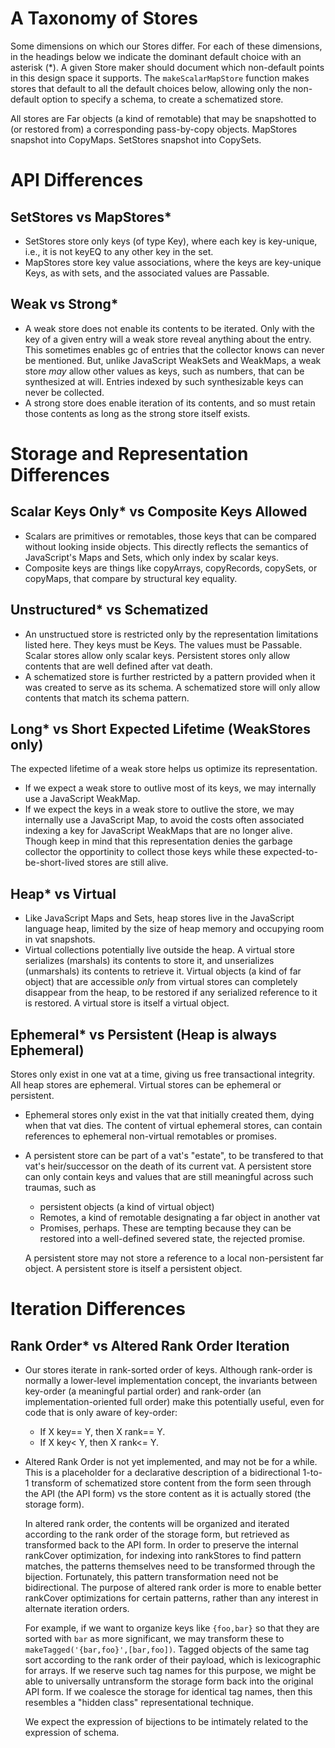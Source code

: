# A Taxonomy of Stores

Some dimensions on which our Stores differ. For each of these dimensions, in the headings below we indicate the dominant default choice with an asterisk (*). A given Store maker should document which non-default points in this design space it supports. The `makeScalarMapStore` function makes stores that default to all the default choices below, allowing only the non-default option to specify a schema, to create a schematized store.

All stores are Far objects (a kind of remotable) that may be snapshotted to (or restored from) a corresponding pass-by-copy objects. MapStores snapshot into CopyMaps. SetStores snapshot into CopySets.

# API Differences

## SetStores vs MapStores*

* SetStores store only keys (of type Key), where each key is key-unique, i.e., it is not keyEQ to any other key in the set.
* MapStores store key value associations, where the keys are key-unique Keys, as with sets, and the associated values are Passable.

## Weak vs Strong*

* A weak store does not enable its contents to be iterated. Only with the key of a given entry will a weak store reveal anything about the entry. This sometimes enables gc of entries that the collector knows can never be mentioned. But, unlike JavaScript WeakSets and WeakMaps, a weak store *may* allow other values as keys, such as numbers, that can be synthesized at will. Entries indexed by such synthesizable keys can never be collected.
* A strong store does enable iteration of its contents, and so must retain those contents as long as the strong store itself exists.

# Storage and Representation Differences

## Scalar Keys Only* vs Composite Keys Allowed

* Scalars are primitives or remotables, those keys that can be compared without looking inside objects. This directly reflects the semantics of JavaScript's Maps and Sets, which only index by scalar keys.
* Composite keys are things like copyArrays, copyRecords, copySets, or copyMaps, that compare by structural key equality.

## Unstructured* vs Schematized

* An unstructued store is restricted only by the representation limitations listed here. They keys must be Keys. The values must be Passable. Scalar stores allow only scalar keys. Persistent stores only allow contents that are well defined after vat death.
* A schematized store is further restricted by a pattern provided when it was created to serve as its schema. A schematized store will only allow contents that match its schema pattern.

## Long* vs Short Expected Lifetime (WeakStores only)

The expected lifetime of a weak store helps us optimize its representation.
* If we expect a weak store to outlive most of its keys, we may internally use a JavaScript WeakMap.
* If we expect the keys in a weak store to outlive the store, we may internally use a JavaScript Map, to avoid the costs often associated indexing a key for JavaScript WeakMaps that are no longer alive. Though keep in mind that this representation denies the garbage collector the opportinity to collect those keys while these expected-to-be-short-lived stores are still alive.

## Heap* vs Virtual

* Like JavaScript Maps and Sets, heap stores live in the JavaScript language heap, limited by the size of heap memory and occupying room in vat snapshots.
* Virtual collections potentially live outside the heap. A virtual store serializes (marshals) its contents to store it, and unserializes (unmarshals) its contents to retrieve it. Virtual objects (a kind of far object) that are accessible *only* from virtual stores can completely disappear from the heap, to be restored if any serialized reference to it is restored. A virtual store is itself a virtual object.

## Ephemeral* vs Persistent (Heap is always Ephemeral)

Stores only exist in one vat at a time, giving us free transactional integrity. All heap stores are ephemeral. Virtual stores can be ephemeral or persistent.
* Ephemeral stores only exist in the vat that initially created them, dying when that vat dies. The content of virtual ephemeral stores, can contain references to ephemeral non-virtual remotables or promises.
* A persistent store can be part of a vat's "estate", to be transfered to that vat's heir/successor on the death of its current vat. A persistent store can only contain keys and values that are still meaningful across such traumas, such as
    * persistent objects (a kind of virtual object)
    * Remotes, a kind of remotable designating a far object in another vat
    * Promises, perhaps. These are tempting because they can be restored into a well-defined severed state, the rejected promise.

    A persistent store may not store a reference to a local non-persistent far object. A persistent store is itself a persistent object.

# Iteration Differences

## Rank Order* vs Altered Rank Order Iteration

* Our stores iterate in rank-sorted order of keys. Although rank-order is normally a lower-level implementation concept, the invariants between key-order (a meaningful partial order) and rank-order (an implementation-oriented full order) make this potentially useful, even for code that is only aware of key-order:
    * If X key== Y, then X rank== Y.
    * If X key< Y, then X rank<= Y.

* Altered Rank Order is not yet implemented, and may not be for a while. This is a placeholder for a declarative description of a bidirectional 1-to-1 transform of schematized store content from the form seen through the API (the API form) vs the store content as it is actually stored (the storage form).

  In altered rank order, the contents will be organized and iterated according to the rank order of the storage form, but retrieved as transformed back to the API form. In order to preserve the internal rankCover optimization, for indexing into rankStores to find pattern matches, the patterns themselves need to be transformed through the bijection. Fortunately, this pattern transformation need not be bidirectional. The purpose of altered rank order is more to enable better rankCover optimizations for certain patterns, rather than any interest in alternate iteration orders.

  For example, if we want to organize keys like `{foo,bar}` so that they are sorted with `bar` as more significant, we may transform these to `makeTagged('{bar,foo}',[bar,foo])`. Tagged objects of the same tag sort according to the rank order of their payload, which is lexicographic for arrays. If we reserve such tag names for this purpose, we might be able to universally untransform the storage form back into the original API form. If we coalesce the storage for identical tag names, then this resembles a "hidden class" representational technique.

  We expect the expression of bijections to be intimately related to the expression of schema.
